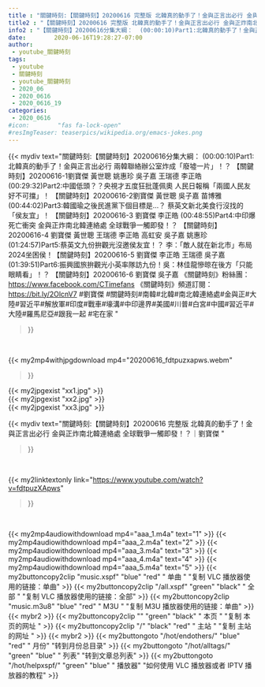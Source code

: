 ```yaml
---
title : "關鍵時刻:【關鍵時刻】20200616 完整版 北韓真的動手了！金與正言出必行 金與正炸南北韓連絡處 全球戰爭一觸即發！？｜劉寶傑 "
title2 : "【關鍵時刻】20200616 完整版 北韓真的動手了！金與正言出必行 金與正炸南北韓連絡處 全球戰爭一觸即發！？｜劉寶傑 "
info2 : "【關鍵時刻】20200616分集大綱：  (00:00:10)Part1:北韓真的動手了！金與正言出必行 兩韓聯絡辦公室炸成「廢墟一片」！？ 【關鍵時刻】20200616-1劉寶傑 黃世聰 姚惠珍 吳子嘉 王瑞德 李正皓  (00:29:32)Part2:中國低頭？？央視才五度狂批蓬佩奧 人民日報稱「兩國人民友好不可擋」！ 【關鍵時刻】20200616-2劉寶傑 黃世聰 吳子嘉 苗博雅  (00:44:02)Part3:韓國瑜之後民進黨下個目標是…？ 蔡英文新北美食行沒找的「侯友宜」！ 【關鍵時刻】20200616-3 劉寶傑 李正皓  (00:48:55)Part4:中印爆死亡衝突 金與正炸南北韓連絡處 全球戰爭一觸即發！？ 【關鍵時刻】20200616-4 劉寶傑 黃世聰 王瑞德 李正皓 高虹安 吳子嘉 姚惠珍  (01:24:57)Part5:蔡英文九份拚觀光沒邀侯友宜！？ 李：「敵人就在新北市」布局2024坐困侯！【關鍵時刻】20200616-5 劉寶傑 李正皓 王瑞德 吳子嘉  (01:39:51)Part6:振興國旅拚觀光小英率隊訪九份！吳：林佳龍慘晾在後方「只能眼睛看」！？ 【關鍵時刻】20200616-6 劉寶傑 吳子嘉  《關鍵時刻》粉絲團：https://www.facebook.com/CTimefans 《關鍵時刻》頻道訂閱：https://bit.ly/2OlcnV7  #劉寶傑 #關鍵時刻#南韓#北韓#南北韓連絡處#金與正#大陸#習近平#解放軍#印度#戰車#壕溝#中印邊界#美國#川普#白宮#中國#習近平#大陸#羅馬尼亞#跟我一起 #宅在家 "
date:        2020-06-16T19:28:27-07:00
author:
 - youtube_關鍵時刻
tags:
 - youtube
 - 關鍵時刻
 - youtube_關鍵時刻
 - 2020_06
 - 2020_0616
 - 2020_0616_19
categories:
 - 2020_0616
#icon:        "fas fa-lock-open"
#resImgTeaser: teaserpics/wikipedia.org/emacs-jokes.png
---
```


{{< mydiv text="關鍵時刻:【關鍵時刻】20200616分集大綱：  (00:00:10)Part1:北韓真的動手了！金與正言出必行 兩韓聯絡辦公室炸成「廢墟一片」！？ 【關鍵時刻】20200616-1劉寶傑 黃世聰 姚惠珍 吳子嘉 王瑞德 李正皓  (00:29:32)Part2:中國低頭？？央視才五度狂批蓬佩奧 人民日報稱「兩國人民友好不可擋」！ 【關鍵時刻】20200616-2劉寶傑 黃世聰 吳子嘉 苗博雅  (00:44:02)Part3:韓國瑜之後民進黨下個目標是…？ 蔡英文新北美食行沒找的「侯友宜」！ 【關鍵時刻】20200616-3 劉寶傑 李正皓  (00:48:55)Part4:中印爆死亡衝突 金與正炸南北韓連絡處 全球戰爭一觸即發！？ 【關鍵時刻】20200616-4 劉寶傑 黃世聰 王瑞德 李正皓 高虹安 吳子嘉 姚惠珍  (01:24:57)Part5:蔡英文九份拚觀光沒邀侯友宜！？ 李：「敵人就在新北市」布局2024坐困侯！【關鍵時刻】20200616-5 劉寶傑 李正皓 王瑞德 吳子嘉  (01:39:51)Part6:振興國旅拚觀光小英率隊訪九份！吳：林佳龍慘晾在後方「只能眼睛看」！？ 【關鍵時刻】20200616-6 劉寶傑 吳子嘉  《關鍵時刻》粉絲團：https://www.facebook.com/CTimefans 《關鍵時刻》頻道訂閱：https://bit.ly/2OlcnV7  #劉寶傑 #關鍵時刻#南韓#北韓#南北韓連絡處#金與正#大陸#習近平#解放軍#印度#戰車#壕溝#中印邊界#美國#川普#白宮#中國#習近平#大陸#羅馬尼亞#跟我一起 #宅在家 "
>}}
<br>


{{< my2mp4withjpgdownload mp4="20200616_fdtpuzxapws.webm"
>}}

{{< my2jpgexist "xx1.jpg" >}}<br>
{{< my2jpgexist "xx2.jpg" >}}<br>
{{< my2jpgexist "xx3.jpg" >}}<br>



{{< mydiv text="關鍵時刻:【關鍵時刻】20200616 完整版 北韓真的動手了！金與正言出必行 金與正炸南北韓連絡處 全球戰爭一觸即發！？｜劉寶傑 "
>}}
<br>

{{< my2linktextonly link="https://www.youtube.com/watch?v=fdtpuzXApws"
>}}


<br>

{{< my2mp4audiowithdownload mp4="aaa_1.m4a"    text="1" >}}
{{< my2mp4audiowithdownload mp4="aaa_2.m4a"    text="2" >}}
{{< my2mp4audiowithdownload mp4="aaa_3.m4a"    text="3" >}}
{{< my2mp4audiowithdownload mp4="aaa_4.m4a"    text="4" >}}
{{< my2mp4audiowithdownload mp4="aaa_5.m4a"    text="5" >}}
{{< my2buttoncopy2clip "music.xspf"        "blue"   "red"    " 单曲 "  "复制 VLC 播放器使用的链接：单曲" >}} {{< my2buttoncopy2clip "/all.xspf"         "green"  "black"  " 全部 "  "复制 VLC 播放器使用的链接：全部" >}} {{< my2buttoncopy2clip "music.m3u8"        "blue"   "red"    " M3U  "    "复制 M3U 播放器使用的链接：单曲" >}} {{< mybr2 >}} {{< my2buttoncopy2clip ""                  "green"  "black"  " 本页 "    "复制 本页的网址 " >}} {{< my2buttoncopy2clip "/"                 "black"  "red"    " 主站 "    "复制 主站的网址 " >}} {{< mybr2 >}} {{< my2buttongoto      "/hot/endothers/"   "blue"   "red"    " 月份"   "转到月份总目录" >}} {{< my2buttongoto      "/hot/alltags/"     "green"  "blue"   " 列表"   "转到文章总列表" >}} {{< my2buttongoto      "/hot/helpxspf/"    "green"  "blue"   " 播放器" "如何使用 VLC 播放器或者 IPTV 播放器的教程" >}} 
